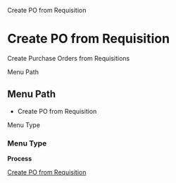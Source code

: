 
Create PO from Requisition
# Create PO from Requisition


Create Purchase Orders from Requisitions

Menu Path
## Menu Path



- Create PO from Requisition

Menu Type
### Menu Type

**Process**


[Create PO from Requisition](../../functional-guide/window/process-m_requisition_pocreate.md)